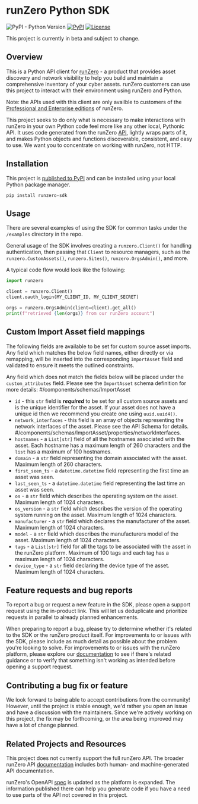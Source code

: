 # runZero Python SDK
![PyPI - Python Version](https://img.shields.io/pypi/pyversions/runzero-sdk)
[![PyPI](https://img.shields.io/pypi/v/runzero-sdk)](https://pypi.org/project/runzero-sdk/)
[![License](https://img.shields.io/badge/License-BSD_2--Clause-lightgrey.svg)](https://opensource.org/license/bsd-2-clause/)

This project is currently in beta and subject to change.


## Overview

This is a Python API client for [runZero](https://www.runzero.com/) - a product that provides asset discovery and
network visibility to help you build and maintain a comprehensive inventory of your cyber assets. runZero customers can use this project to interact with their environment using runZero and Python.

Note: the APIs used with this client are only availble to customers of the [Professional and Enterprise editions](https://www.runzero.com/product/pricing/) of runZero.

This project seeks to do only what is necessary to make interactions with runZero in your own Python code feel more
like any other local, Pythonic API. It uses code generated from the runZero
[API](https://github.com/runZeroInc/runzero-api), lightly wraps parts of it, and makes Python objects and functions
discoverable, consistent, and easy to use. We want you to concentrate on working with runZero, not HTTP.


## Installation

This project is [published to PyPI](https://pypi.org/project/runzero-sdk/) and can be installed using your local Python package manager.

```commandline
pip install runzero-sdk
```

## Usage

There are several examples of using the SDK for common tasks under the `/examples` directory in the repo.

General usage of the SDK involves creating a `runzero.Client()` for handling authentication, then passing that `Client`
to resource managers, such as the `runzero.CustomAssets()`, `runzero.Sites()`, `runzero.OrgsAdmin()`, and more.

A typical code flow would look like the following:

```python
import runzero

client = runzero.Client()
client.oauth_login(MY_CLIENT_ID, MY_CLIENT_SECRET)

orgs = runzero.OrgsAdmin(client=client).get_all()
print(f"retrieved {len(orgs)} from our runZero account")
```

## Custom Import Asset field mappings

The following fields are available to be set for custom source asset imports. Any field which matches the below field
names, either directly or via remapping, will be inserted into the corresponding `ImportAsset` field and validated to
ensure it meets the outlined constraints.

Any field which does not match the fields below will be placed under the `custom_attributes` field. Please see the
`ImportAsset` schema definition for more details: #/components/schemas/ImportAsset

* `id` - this `str` field is ***required*** to be set for all custom source assets and is the unique identifier for the asset. If your asset does not have a unique id then we recommend you create one using `uuid.uuid4()`.
* `network_interfaces` - this field is an array of objects representing the network interfaces of the asset. Please see the API Schema for details. #/components/schemas/ImportAsset/properties/networkInterfaces.
* `hostnames` - a `List[str]` field of all the hostnames associated with the asset. Each hostname has a maximum length of 260 characters and the `list` has a maximum of 100 hostnames.
* `domain` - a `str` field representing the domain associated with the asset. Maximum length of 260 characters.
* `first_seen_ts` - a `datetime.datetime` field representing the first time an asset was seen.
* `last_seen_ts` - a `datetime.datetime` field representing the last time an asset was seen.
* `os` - a `str` field which describes the operating system on the asset. Maximum length of 1024 characters.
* `os_version` - a `str` field which describes the version of the operating system running on the asset. Maximum length of 1024 characters.
* `manufacturer` - a `str` field which declares the manufacturer of the asset. Maximum length of 1024 characters.
* `model` - a `str` field which describes the manufacturers model of the asset. Maximum length of 1024 characters.
* `tags` - a `List[str]` field for all the tags to be associated with the asset in the runZero platform. Maximum of 100 tags and each tag has a maximum length of 1024 characters.
* `device_type` - a `str` field declaring the device type of the asset. Maximum length of 1024 characters.

## Feature requests and bug reports

To report a bug or request a new feature in the SDK, please open a support request using the in-product link. This will let us deduplicate and prioritize requests in parallel to already planned enhancements.

When preparing to report a bug, please try to determine whether it's related to the SDK or the runZero product itself. For improvements to or issues with the SDK, please include as much detail as possible about the problem you're looking to solve. For improvements to or issues with the runZero platform, please explore our [documentation](https://www.runzero.com/docs/) to see if there's related guidance or to verify that something isn't working as intended before opening a support request.


## Contributing a bug fix or feature

We look forward to being able to accept contributions from the community! However, until the project is stable enough, we'd rather you open an issue and have a discussion with the maintainers. Since we're actively working on this project, the fix may be forthcoming, or the area being improved may have a lot of change planned.


## Related Projects and Resources

This project does not currently support the full runZero API. The broader runZero API
[documentation](https://www.runzero.com/docs/leveraging-the-api/) includes both human- and machine-generated
API documentation.

runZero's OpenAPI [spec](https://github.com/runZeroInc/runzero-api) is updated as the platform is expanded. The
information published there can help you generate code if you have a need to use parts of the API not covered
in this project.
